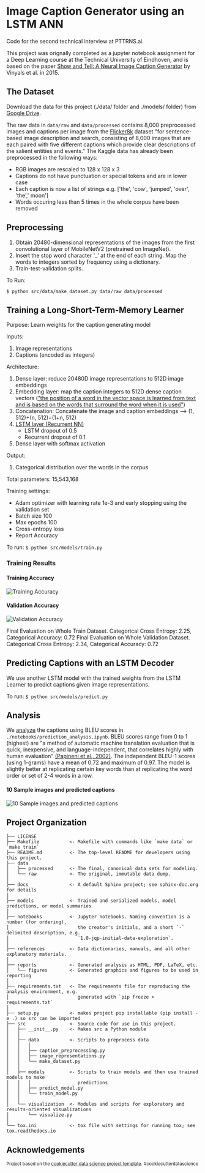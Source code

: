 Image Caption Generator using an LSTM ANN
==============================

Code for the second technical interview at PTTRNS.ai.

This project was orignally completed as a jupyter notebook assignment for a Deep Learning course at the Technical University of Eindhoven, and is based on the paper [Show and Tell: A Neural Image Caption Generator](https://arxiv.org/abs/1411.4555) by Vinyals et al. in 2015.

The Dataset
------------
Download the data for this project (./data/ folder and ./models/ folder) from [Google Drive](https://drive.google.com/drive/folders/1s2X-gJgibEo6AVff9HqgqJ_1EkIkFrua?usp=sharing). 

The raw data in ```data/raw``` and ```data/processed``` contains 8,000 preprocessed images and captions per image from the [Flicker8k](https://www.kaggle.com/adityajn105/flickr8k/activity) dataset "for sentence-based image description and search, consisting of 8,000 images that are each paired with five different captions which provide clear descriptions of the salient entities and events." The Kaggle data has already been preprocessed in the following ways:
- RGB images are rescaled to 128 x 128 x 3
- Captions do not have punctuation or special tokens and are in lower case
- Each caption is now a list of strings e.g. ['the', 'cow', 'jumped', 'over', 'the',' moon']
- Words occuring less than 5 times in the whole corpus have been removed



Preprocessing
------------
1. Obtain 20480-dimensional representations of the images from the first convolutional layer of MobileNetV2 (pretrained on ImageNet).
2. Insert the stop word character '_' at the end of each string. Map the words to integers sorted by frequency using a dictionary.
3. Train-test-validation splits.

To Run:
```
$ python src/data/make_dataset.py data/raw data/processed
```

Training a Long-Short-Term-Memory Learner
------------
Purpose:
Learn weights for the caption generating model 

Inputs:
1. Image representations
2. Captions (encoded as integers)

Architecture:
1. Dense layer: reduce 20480D image representations to 512D image embeddings
2. Embedding layer: map the caption integers to 512D dense caption vectors (["the position of a word in the vector space is learned from text and is based on the words that surround the word when it is used"](https://machinelearningmastery.com/use-word-embedding-layers-deep-learning-keras/))
3. Concatenation: Concatenate the image and caption embeddings --> (1, 512)+(n, 512)=(1+n, 512)
4. [LSTM layer (Recurrent NN)](https://www.bioinf.jku.at/publications/older/2604.pdf) 
   - LSTM dropout of 0.5
   - Recurrent dropout of 0.1
5. Dense layer with softmax activation

Output:
1. Categorical distribution over the words in the corpus

Total parameters: 15,543,168

Training settings:
- Adam optimizer with learning rate 1e-3 and early stopping using the validation set
- Batch size 100
- Max epochs 100
- Cross-entropy loss
- Report Accuracy

To run:
```$ python src/models/train.py```

### Training Results

#### Training Accuracy
![Training Accuracy](https://github.com/elizastarr/image_caption_generator/blob/master/reports/figures/LSTM_learner_training_accuracy.svg?raw=true)

#### Validation Accuracy
![Validation Accuracy](https://github.com/elizastarr/image_caption_generator/blob/master/reports/figures/LSTM_learner_validation_accuracy.svg?raw=true)

Final Evaluation on Whole Train Dataset. Categorical Cross Entropy: 2.25, Categorical Accuracy: 0.72
Final Evaluation on Whole Validation Dataset. Categorical Cross Entropy: 2.34, Categorical Accuracy: 0.72

Predicting Captions with an LSTM Decoder
------------

We use another LSTM model with the trained weights from the LSTM Learner to predict captions given image representations. 

To run:
```$ python src/models/predict.py```

Analysis
------------
We [analyze](https://github.com/elizastarr/image_caption_generator/blob/master/reports/prediction_analysis.pdf) the captions using BLEU scores in `./notebooks/prediction_analysis.ipynb`. BLEU scores range from 0 to 1 (highest) are "a method of automatic machine translation evaluation that is quick, inexpensive, and language-independent, that correlates highly with human evaluation" [(Papineni et al., 2002)](https://aclanthology.org/P02-1040.pdf). The independent BLEU-1 scores (using 1-grams) have a mean of 0.72 and maximum of 0.97. The model is slightly better at replicating certain key words than at replicating the word order or set of 2-4 words in a row.

#### 10 Sample images and predicted captions
![10 Sample images and predicted captions](https://github.com/elizastarr/image_caption_generator/blob/master/reports/figures/predictions.png?raw=true)

Project Organization
------------

    ├── LICENSE
    ├── Makefile           <- Makefile with commands like `make data` or `make train`
    ├── README.md          <- The top-level README for developers using this project.
    ├── data
    │   ├── processed      <- The final, canonical data sets for modeling.
    │   └── raw            <- The original, immutable data dump.
    │
    ├── docs               <- A default Sphinx project; see sphinx-doc.org for details
    │
    ├── models             <- Trained and serialized models, model predictions, or model summaries
    │
    ├── notebooks          <- Jupyter notebooks. Naming convention is a number (for ordering),
    │                         the creator's initials, and a short `-` delimited description, e.g.
    │                         `1.0-jqp-initial-data-exploration`.
    │
    ├── references         <- Data dictionaries, manuals, and all other explanatory materials.
    │
    ├── reports            <- Generated analysis as HTML, PDF, LaTeX, etc.
    │   └── figures        <- Generated graphics and figures to be used in reporting
    │
    ├── requirements.txt   <- The requirements file for reproducing the analysis environment, e.g.
    │                         generated with `pip freeze > requirements.txt`
    │
    ├── setup.py           <- makes project pip installable (pip install -e .) so src can be imported
    ├── src                <- Source code for use in this project.
    │   ├── __init__.py    <- Makes src a Python module
    │   │
    │   ├── data           <- Scripts to preprocess data
    │   │   │                
    │   │   ├── caption_preprocessing.py
    │   │   ├── image_representations.py
    │   │   └── make_dataset.py
    │   │
    │   ├── models         <- Scripts to train models and then use trained models to make
    │   │   │                 predictions
    │   │   ├── predict_model.py
    │   │   └── train_model.py
    │   │
    │   └── visualization  <- Modules and scripts for exploratory and results-oriented visualizations
    │       └── visualize.py
    │
    └── tox.ini            <- tox file with settings for running tox; see tox.readthedocs.io


Acknowledgements
------------

<p><small>Project based on the <a target="_blank" href="https://drivendata.github.io/cookiecutter-data-science/">cookiecutter data science project template</a>. #cookiecutterdatascience</small></p>
